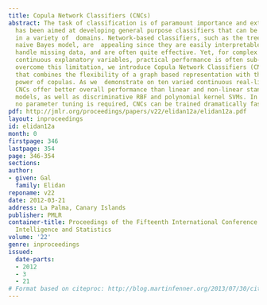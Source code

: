 ```yaml
---
title: Copula Network Classifiers (CNCs)
abstract: The task of classification is of paramount importance and extensive research
  has been aimed at developing general purpose classifiers that can be used effectively
  in a variety of  domains. Network-based classifiers, such as the tree augmented
  naive Bayes model, are  appealing since they are easily interpretable, can naturally
  handle missing data, and are often quite effective. Yet, for complex domains with
  continuous explanatory variables, practical performance is often sub-optimal. To
  overcome this limitation, we introduce Copula Network Classifiers (CNCs), a model
  that combines the flexibility of a graph based representation with the modeling
  power of copulas. As we  demonstrate on ten varied continuous real-life datasets,
  CNCs offer better overall performance than linear and non-linear standard generative
  models, as well as discriminative RBF and polynomial kernel SVMs. In addition, since
  no parameter tuning is required, CNCs can be trained dramatically faster than SVMs.
pdf: http://jmlr.org/proceedings/papers/v22/elidan12a/elidan12a.pdf
layout: inproceedings
id: elidan12a
month: 0
firstpage: 346
lastpage: 354
page: 346-354
sections: 
author:
- given: Gal
  family: Elidan
reponame: v22
date: 2012-03-21
address: La Palma, Canary Islands
publisher: PMLR
container-title: Proceedings of the Fifteenth International Conference on Artificial
  Intelligence and Statistics
volume: '22'
genre: inproceedings
issued:
  date-parts:
  - 2012
  - 3
  - 21
# Format based on citeproc: http://blog.martinfenner.org/2013/07/30/citeproc-yaml-for-bibliographies/
---
```

